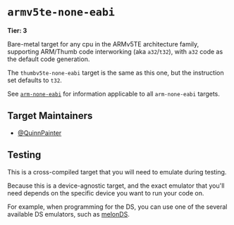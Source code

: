 # `armv5te-none-eabi`

**Tier: 3**

Bare-metal target for any cpu in the ARMv5TE architecture family, supporting
ARM/Thumb code interworking (aka `a32`/`t32`), with `a32` code as the default code
generation.

The `thumbv5te-none-eabi` target is the same as this one, but the instruction set defaults to `t32`.

See [`arm-none-eabi`](arm-none-eabi.md) for information applicable to all
`arm-none-eabi` targets.

## Target Maintainers

* [@QuinnPainter](https://github.com/QuinnPainter)

## Testing

This is a cross-compiled target that you will need to emulate during testing.

Because this is a device-agnostic target, and the exact emulator that you'll
need depends on the specific device you want to run your code on.

For example, when programming for the DS, you can use one of the several
available DS emulators, such as [melonDS](https://melonds.kuribo64.net/).

